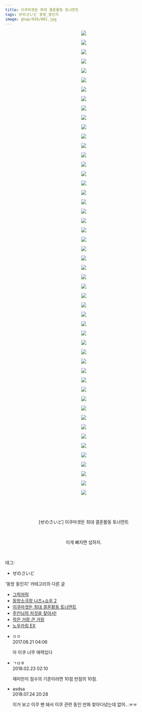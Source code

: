 ```yaml
---
title: 이쿠마겟돈 최대 결혼활동 토너먼트
tags: ぜのさいど 동방_동인지
image: ghap/926/001.jpg
---
```

<div class="article">
<p style="text-align: center; clear: none; float: none;"><img src="{{ site.nasurl }}/ghap/926/001.jpg"/></p>
<p style="text-align: center; clear: none; float: none;"><img src="{{ site.nasurl }}/ghap/926/002.jpg"/></p>
<p style="text-align: center; clear: none; float: none;"><img src="{{ site.nasurl }}/ghap/926/003.jpg"/></p>
<p style="text-align: center; clear: none; float: none;"><img src="{{ site.nasurl }}/ghap/926/004.jpg"/></p>
<p style="text-align: center; clear: none; float: none;"><img src="{{ site.nasurl }}/ghap/926/005.jpg"/></p>
<p style="text-align: center; clear: none; float: none;"><img src="{{ site.nasurl }}/ghap/926/006.jpg"/></p>
<p style="text-align: center; clear: none; float: none;"><img src="{{ site.nasurl }}/ghap/926/007.jpg"/></p>
<p style="text-align: center; clear: none; float: none;"><img src="{{ site.nasurl }}/ghap/926/008.jpg"/></p>
<p style="text-align: center; clear: none; float: none;"><img src="{{ site.nasurl }}/ghap/926/009.jpg"/></p>
<p style="text-align: center; clear: none; float: none;"><img src="{{ site.nasurl }}/ghap/926/010.jpg"/></p>
<p style="text-align: center; clear: none; float: none;"><img src="{{ site.nasurl }}/ghap/926/011.jpg"/></p>
<p style="text-align: center; clear: none; float: none;"><img src="{{ site.nasurl }}/ghap/926/012.jpg"/></p>
<p style="text-align: center; clear: none; float: none;"><img src="{{ site.nasurl }}/ghap/926/013.jpg"/></p>
<p style="text-align: center; clear: none; float: none;"><img src="{{ site.nasurl }}/ghap/926/014.jpg"/></p>
<p style="text-align: center; clear: none; float: none;"><img src="{{ site.nasurl }}/ghap/926/015.jpg"/></p>
<p style="text-align: center; clear: none; float: none;"><img src="{{ site.nasurl }}/ghap/926/016.jpg"/></p>
<p style="text-align: center; clear: none; float: none;"><img src="{{ site.nasurl }}/ghap/926/017.jpg"/></p>
<p style="text-align: center; clear: none; float: none;"><img src="{{ site.nasurl }}/ghap/926/018.jpg"/></p>
<p style="text-align: center; clear: none; float: none;"><img src="{{ site.nasurl }}/ghap/926/019.jpg"/></p>
<p style="text-align: center; clear: none; float: none;"><img src="{{ site.nasurl }}/ghap/926/020.jpg"/></p>
<p style="text-align: center; clear: none; float: none;"><img src="{{ site.nasurl }}/ghap/926/021.jpg"/></p>
<p style="text-align: center; clear: none; float: none;"><img src="{{ site.nasurl }}/ghap/926/022.jpg"/></p>
<p style="text-align: center; clear: none; float: none;"><img src="{{ site.nasurl }}/ghap/926/023.jpg"/></p>
<p style="text-align: center; clear: none; float: none;"><img src="{{ site.nasurl }}/ghap/926/024.jpg"/></p>
<p style="text-align: center; clear: none; float: none;"><img src="{{ site.nasurl }}/ghap/926/025.jpg"/></p>
<p style="text-align: center; clear: none; float: none;"><img src="{{ site.nasurl }}/ghap/926/026.jpg"/></p>
<p style="text-align: center; clear: none; float: none;"><img src="{{ site.nasurl }}/ghap/926/027.jpg"/></p>
<p style="text-align: center; clear: none; float: none;"><img src="{{ site.nasurl }}/ghap/926/028.jpg"/></p>
<p style="text-align: center; clear: none; float: none;"><img src="{{ site.nasurl }}/ghap/926/029.jpg"/></p>
<p style="text-align: center; clear: none; float: none;"><img src="{{ site.nasurl }}/ghap/926/030.jpg"/></p>
<p style="text-align: center; clear: none; float: none;"><img src="{{ site.nasurl }}/ghap/926/031.jpg"/></p>
<p style="text-align: center; clear: none; float: none;"><img src="{{ site.nasurl }}/ghap/926/032.jpg"/></p>
<p style="text-align: center; clear: none; float: none;"><img src="{{ site.nasurl }}/ghap/926/033.jpg"/></p>
<p style="text-align: center; clear: none; float: none;"><img src="{{ site.nasurl }}/ghap/926/034.jpg"/></p>
<p style="text-align: center; clear: none; float: none;"><img src="{{ site.nasurl }}/ghap/926/035.jpg"/></p>
<p style="text-align: center; clear: none; float: none;"><img src="{{ site.nasurl }}/ghap/926/036.jpg"/></p>
<p style="text-align: center; clear: none; float: none;"><img src="{{ site.nasurl }}/ghap/926/037.jpg"/></p>
<p style="text-align: center; clear: none; float: none;"><img src="{{ site.nasurl }}/ghap/926/038.jpg"/></p>
<p style="text-align: center; clear: none; float: none;"><img src="{{ site.nasurl }}/ghap/926/039.jpg"/></p>
<p style="text-align: center; clear: none; float: none;"><img src="{{ site.nasurl }}/ghap/926/040.jpg"/></p>
<p style="text-align: center; clear: none; float: none;"><img src="{{ site.nasurl }}/ghap/926/041.jpg"/></p>
<p style="text-align: center; clear: none; float: none;"><img src="{{ site.nasurl }}/ghap/926/042.jpg"/></p>
<p style="text-align: center; clear: none; float: none;"><img src="{{ site.nasurl }}/ghap/926/043.jpg"/></p>
<p style="text-align: center; clear: none; float: none;"><img src="{{ site.nasurl }}/ghap/926/044.jpg"/></p>
<p style="text-align: center; clear: none; float: none;"><img src="{{ site.nasurl }}/ghap/926/045.jpg"/></p>
<p style="text-align: center; clear: none; float: none;"><img src="{{ site.nasurl }}/ghap/926/046.jpg"/></p>
<p style="text-align: center; clear: none; float: none;"><img src="{{ site.nasurl }}/ghap/926/047.jpg"/></p>
<p style="text-align: center; clear: none; float: none;"><img src="{{ site.nasurl }}/ghap/926/048.jpg"/></p>
<p style="text-align: center; clear: none; float: none;"><img src="{{ site.nasurl }}/ghap/926/049.jpg"/></p>
<p style="text-align: center; clear: none; float: none;"><img src="{{ site.nasurl }}/ghap/926/050.jpg"/></p>
<p style="text-align: center; clear: none; float: none;"><br/></p>
<p style="text-align: center; clear: none; float: none;"><br/></p>
<p style="text-align: center; clear: none; float: none;">[ぜのさいど] 이쿠마겟돈 최대 결혼활동 토너먼트</p>
<p style="text-align: center; clear: none; float: none;"><br/></p>
<p style="text-align: center; clear: none; float: none;">이게 빠지면 섭하지.</p>
<p><br/></p>
</div><div class="tagTrail">
<p>태그: </p>
<ul>
<li>ぜのさいど</li>
</ul>
</div><div class="another">
<p>'동방 동인지' 카테고리의 다른 글</p>
<ul>
<li><a href="/2016-07-19-ghap_928">그럭저럭</a></li>
<li><a href="/2016-07-19-ghap_927">동방소극장 나즈+쇼우 2</a></li>
<li><a href="/2016-07-19-ghap_926">이쿠마겟돈 최대 결혼활동 토너먼트</a></li>
<li><a href="/2016-07-19-ghap_925">주인님의 저것을 찾아서!</a></li>
<li><a href="/2016-07-19-ghap_924">작은 거랑 큰 거랑</a></li>
<li><a href="/2016-07-18-ghap_923">노우카링 EX</a></li>
</ul>
</div><div class="cb_module cb_fluid">
<div class="cb_wrt cb_profile">
<div class="comment">
<ul>
<li class="cb_thumb_off" id="comment15064590">
<div class="cb_comment_area">
<div class="cb_info_area">
<div class="cb_section">
<span class="cb_nick_name">ㅇㅇ</span>
</div>
<div class="cb_section">
<span class="cb_date">2017.08.21 04:06 </span>
</div>
</div>
<div class="cb_dsc_comment">
<p class="cb_dsc">
											아 이쿠 너무 매력있다
										</p>
</div>
</div></li>
<li class="cb_thumb_off" id="comment15204707">
<div class="cb_comment_area">
<div class="cb_info_area">
<div class="cb_section">
<span class="cb_nick_name">ㄱㅁㅎ</span>
</div>
<div class="cb_section">
<span class="cb_date">2018.02.23 02:10 </span>
</div>
</div>
<div class="cb_dsc_comment">
<p class="cb_dsc">
											재미만이 점수의 기준이라면 10점 만점의 10점.
										</p>
</div>
</div></li>
<li class="cb_thumb_off" id="comment15293013">
<div class="cb_comment_area">
<div class="cb_info_area">
<div class="cb_section">
<span class="cb_nick_name">asdsa</span>
</div>
<div class="cb_section">
<span class="cb_date">2018.07.24 20:28 </span>
</div>
</div>
<div class="cb_dsc_comment">
<p class="cb_dsc">
											이거 보고 이쿠 팬 돼서 이쿠 관련 동인 만화 찾아다녔는데 없어...ㅠㅠ
										</p>
</div>
</div></li>
</ul>
</div>
</div><!-- commentList close -->
</div>
